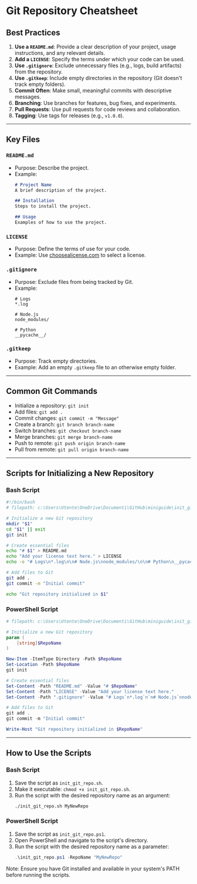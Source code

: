 # Git Repository Cheatsheet

## Best Practices
1. **Use a `README.md`**: Provide a clear description of your project, usage instructions, and any relevant details.
2. **Add a `LICENSE`**: Specify the terms under which your code can be used.
3. **Use `.gitignore`**: Exclude unnecessary files (e.g., logs, build artifacts) from the repository.
4. **Use `.gitkeep`**: Include empty directories in the repository (Git doesn't track empty folders).
5. **Commit Often**: Make small, meaningful commits with descriptive messages.
6. **Branching**: Use branches for features, bug fixes, and experiments.
7. **Pull Requests**: Use pull requests for code reviews and collaboration.
8. **Tagging**: Use tags for releases (e.g., `v1.0.0`).

---

## Key Files

### `README.md`
- Purpose: Describe the project.
- Example:
  ```markdown
  # Project Name
  A brief description of the project.

  ## Installation
  Steps to install the project.

  ## Usage
  Examples of how to use the project.
  ```

### `LICENSE`
- Purpose: Define the terms of use for your code.
- Example: Use [choosealicense.com](https://choosealicense.com/) to select a license.

### `.gitignore`
- Purpose: Exclude files from being tracked by Git.
- Example:
  ```
  # Logs
  *.log

  # Node.js
  node_modules/

  # Python
  __pycache__/
  ```

### `.gitkeep`
- Purpose: Track empty directories.
- Example: Add an empty `.gitkeep` file to an otherwise empty folder.

---

## Common Git Commands
- Initialize a repository: `git init`
- Add files: `git add .`
- Commit changes: `git commit -m "Message"`
- Create a branch: `git branch branch-name`
- Switch branches: `git checkout branch-name`
- Merge branches: `git merge branch-name`
- Push to remote: `git push origin branch-name`
- Pull from remote: `git pull origin branch-name`

---

## Scripts for Initializing a New Repository

### Bash Script
```bash
#!/bin/bash
# filepath: c:\Users\Utente\OneDrive\Documenti\GitHub\miniguide\init_git_repo.sh

# Initialize a new Git repository
mkdir "$1"
cd "$1" || exit
git init

# Create essential files
echo "# $1" > README.md
echo "Add your license text here." > LICENSE
echo -e "# Logs\n*.log\n\n# Node.js\nnode_modules/\n\n# Python\n__pycache__/" > .gitignore

# Add files to Git
git add .
git commit -m "Initial commit"

echo "Git repository initialized in $1"
```

### PowerShell Script
```powershell
# filepath: c:\Users\Utente\OneDrive\Documenti\GitHub\miniguide\init_git_repo.ps1

# Initialize a new Git repository
param (
    [string]$RepoName
)

New-Item -ItemType Directory -Path $RepoName
Set-Location -Path $RepoName
git init

# Create essential files
Set-Content -Path "README.md" -Value "# $RepoName"
Set-Content -Path "LICENSE" -Value "Add your license text here."
Set-Content -Path ".gitignore" -Value "# Logs`n*.log`n`n# Node.js`nnode_modules/`n`n# Python`n__pycache__/"

# Add files to Git
git add .
git commit -m "Initial commit"

Write-Host "Git repository initialized in $RepoName"
```

---

## How to Use the Scripts

### Bash Script
1. Save the script as `init_git_repo.sh`.
2. Make it executable: `chmod +x init_git_repo.sh`.
3. Run the script with the desired repository name as an argument:
   ```bash
   ./init_git_repo.sh MyNewRepo
   ```

### PowerShell Script
1. Save the script as `init_git_repo.ps1`.
2. Open PowerShell and navigate to the script's directory.
3. Run the script with the desired repository name as a parameter:
   ```powershell
   .\init_git_repo.ps1 -RepoName "MyNewRepo"
   ```

Note: Ensure you have Git installed and available in your system's PATH before running the scripts.

